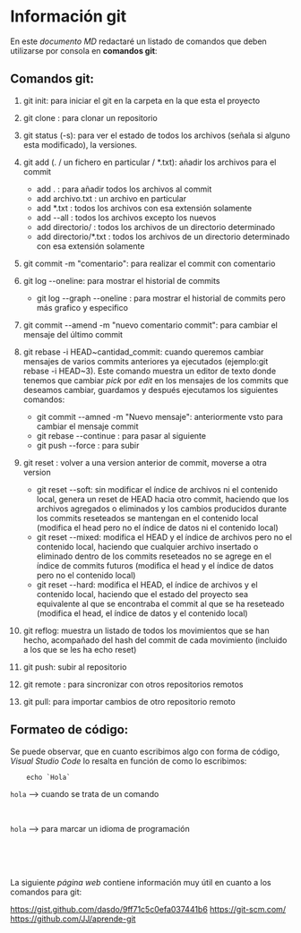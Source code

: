  # Información git
 
 En este *documento MD* redactaré un listado de comandos que deben utilizarse por consola en **comandos git**:

 ## Comandos git:

1. git init: para iniciar el git en la carpeta en la que esta el proyecto
2. git clone <url>: para clonar un repositorio
3. git status (-s): para ver el estado de todos los archivos (señala si alguno esta modificado), la versiones.
4. git add (. / un fichero en particular / *.txt): añadir los archivos para el commit
   * add . : para añadir todos los archivos al commit
   * add archivo.txt : un archivo en particular
   * add *.txt : todos los archivos con esa extensión solamente
   * add --all : todos los archivos excepto los nuevos
   * add directorio/ : todos los archivos de un directorio determinado 
   * add directorio/*.txt : todos los archivos de un directorio determinado con esa extensión solamente

5. git commit -m "comentario": para realizar el commit con comentario
6. git log --oneline: para mostrar el historial de commits
   * git log --graph --oneline : para mostrar el historial de commits pero más grafico y especifico

7. git commit --amend -m "nuevo comentario commit": para cambiar el mensaje del último commit
8. git rebase -i HEAD~cantidad_commit: cuando queremos cambiar mensajes de varios commits anteriores ya ejecutados (ejemplo:git rebase -i HEAD~3). Este comando muestra un editor de texto donde tenemos que cambiar *pick* por *edit* en los mensajes de los commits que deseamos cambiar, guardamos y después ejecutamos los siguientes comandos:
   * git commit --amned -m "Nuevo mensaje": anteriormente vsto para cambiar el mensaje commit
   * git rebase --continue : para pasar al siguiente
   * git push --force : para subir 

9. git reset : volver a una version anterior de commit, moverse a otra version
   * git reset --soft: sin modificar el índice de archivos ni el contenido local, genera un reset de HEAD hacia otro commit, haciendo que los archivos agregados o eliminados y los cambios producidos durante los commits reseteados se mantengan en el contenido local  (modifica el head pero no el índice de datos ni el contenido local)
   * git reset --mixed: modifica el HEAD y el índice de archivos pero no el contenido local, haciendo que cualquier archivo insertado o eliminado dentro de los commits reseteados no se agrege en el índice de commits futuros (modifica el head y el índice de datos pero no el contenido local)
   * git reset --hard: modifica el HEAD, el índice de archivos y el contenido local, haciendo que el estado del proyecto sea equivalente al que se encontraba el commit al que se ha reseteado (modifica el head, el índice de datos y el contenido local)

10. git reflog: muestra un listado de todos los movimientos que se han hecho, acompañado del hash del commit de cada movimiento (incluido a los que se les ha echo reset)
11. git push:  subir al repositorio
12. git remote : para sincronizar con otros repositorios remotos
13. git pull: para importar cambios de otro repositorio remoto


 

 ## Formateo de código:

Se puede observar, que en cuanto escribimos algo con forma de código, *Visual Studio Code* lo resalta en función de como lo escribimos:

        echo `Hola`


`hola` --> cuando se trata de un comando

</br>

```hola``` --> para marcar un idioma de programación

<br>
<br>
<br>   


La siguiente _página web_ contiene información muy útil en cuanto a los comandos para git:

https://gist.github.com/dasdo/9ff71c5c0efa037441b6
https://git-scm.com/
https://github.com/JJ/aprende-git


